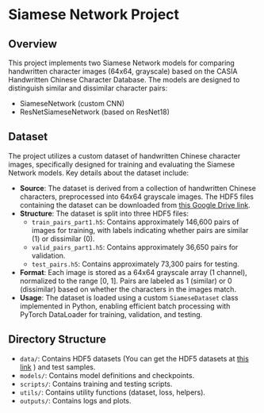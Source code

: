 # Siamese Network Project

## Overview
This project implements two Siamese Network models for comparing handwritten character images (64x64, grayscale) based on the CASIA Handwritten Chinese Character Database. The models are designed to distinguish similar and dissimilar character pairs:
- SiameseNetwork (custom CNN)
- ResNetSiameseNetwork (based on ResNet18)

## Dataset
The project utilizes a custom dataset of handwritten Chinese character images, specifically designed for training and evaluating the Siamese Network models. Key details about the dataset include:

- **Source**: The dataset is derived from a collection of handwritten Chinese characters, preprocessed into 64x64 grayscale images. The HDF5 files containing the dataset can be downloaded from [this Google Drive link](https://drive.google.com/drive/folders/1kTcnoU773tdvbDB94knD6g8Ien8qMhHf).
- **Structure**: The dataset is split into three HDF5 files:
  - `train_pairs_part1.h5`: Contains approximately 146,600 pairs of images for training, with labels indicating whether pairs are similar (1) or dissimilar (0).
  - `valid_pairs_part1.h5`: Contains approximately 36,650 pairs for validation.
  - `test_pairs.h5`: Contains approximately 73,300 pairs for testing.
- **Format**: Each image is stored as a 64x64 grayscale array (1 channel), normalized to the range [0, 1]. Pairs are labeled as 1 (similar) or 0 (dissimilar) based on whether the characters in the images match.
- **Usage**: The dataset is loaded using a custom `SiameseDataset` class implemented in Python, enabling efficient batch processing with PyTorch DataLoader for training, validation, and testing.

## Directory Structure
- `data/`: Contains HDF5 datasets (You can get the HDF5 datasets at [this link](https://drive.google.com/drive/folders/1kTcnoU773tdvbDB94knD6g8Ien8qMhHf)
) and test samples.
- `models/`: Contains model definitions and checkpoints.
- `scripts/`: Contains training and testing scripts.
- `utils/`: Contains utility functions (dataset, loss, helpers).
- `outputs/`: Contains logs and plots.  